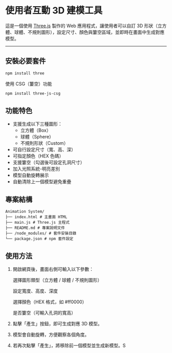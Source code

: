 # 使用者互動 3D 建模工具

這是一個使用 [Three.js](https://threejs.org/) 製作的 Web 應用程式，讓使用者可以自訂 3D 形狀（立方體、球體、不規則圖形），設定尺寸、顏色與簍空區域，並即時在畫面中生成對應模型。

---

## 安裝必要套件
```bash
npm install three
```
使用 CSG（簍空）功能
```bash
npm install three-js-csg
```

## 功能特色

- 支援生成以下三種圖形：
  - 立方體（Box）
  - 球體（Sphere）
  - 不規則形狀（Custom）
- 可自行設定尺寸（寬、高、深）
- 可指定顏色（HEX 色碼）
- 支援簍空（勾選後可設定孔洞尺寸）
- 加入光照系統-明亮差別
- 模型自動旋轉展示
- 自動清除上一個模型避免重疊

## 專案結構
```
Animation System/
├── index.html # 主畫面 HTML
├── main.js # Three.js 主程式
├── README.md # 專案說明文件
├── /node_modules/ # 套件安裝目錄
└── package.json # npm 套件設定
```

## 使用方法
1. 開啟網頁後，畫面右側可輸入以下參數：

    選擇圖形類型（立方體 / 球體 / 不規則圖形）

    設定寬度、高度、深度

    選擇顏色（HEX 格式，如 #ff0000）

    是否簍空（可輸入孔洞的寬高）
2. 點擊「產生」按鈕，即可生成對應 3D 模型。
3. 模型會自動旋轉，方便觀察各個角度。
4. 若再次點擊「產生」，將移除前一個模型並生成新模型。S


